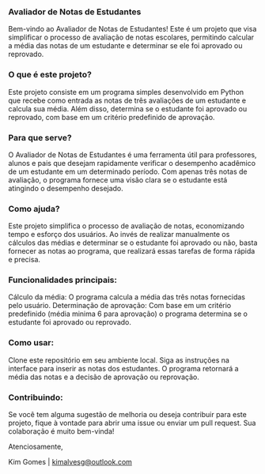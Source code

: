 ### Avaliador de Notas de Estudantes

Bem-vindo ao Avaliador de Notas de Estudantes! Este é um projeto que visa simplificar o processo de avaliação de notas escolares, permitindo calcular a média das notas de um estudante e determinar se ele foi aprovado ou reprovado.

### O que é este projeto?
Este projeto consiste em um programa simples desenvolvido em Python que recebe como entrada as notas de três avaliações de um estudante e calcula sua média. Além disso, determina se o estudante foi aprovado ou reprovado, com base em um critério predefinido de aprovação.

### Para que serve?
O Avaliador de Notas de Estudantes é uma ferramenta útil para professores, alunos e pais que desejam rapidamente verificar o desempenho acadêmico de um estudante em um determinado período. Com apenas três notas de avaliação, o programa fornece uma visão clara se o estudante está atingindo o desempenho desejado.

### Como ajuda?
Este projeto simplifica o processo de avaliação de notas, economizando tempo e esforço dos usuários. Ao invés de realizar manualmente os cálculos das médias e determinar se o estudante foi aprovado ou não, basta fornecer as notas ao programa, que realizará essas tarefas de forma rápida e precisa.

### Funcionalidades principais:
Cálculo da média: O programa calcula a média das três notas fornecidas pelo usuário.
Determinação de aprovação: Com base em um critério predefinido (média minima 6 para aprovação) o programa determina se o estudante foi aprovado ou reprovado.

### Como usar:
Clone este repositório em seu ambiente local.
Siga as instruções na interface para inserir as notas dos estudantes.
O programa retornará a média das notas e a decisão de aprovação ou reprovação.

### Contribuindo:
Se você tem alguma sugestão de melhoria ou deseja contribuir para este projeto, fique à vontade para abrir uma issue ou enviar um pull request. Sua colaboração é muito bem-vinda!


Atenciosamente,

Kim Gomes |
kimalvesg@outlook.com
